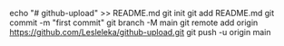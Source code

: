 echo "# github-upload" >> README.md
git init
git add README.md
git commit -m "first commit"
git branch -M main
git remote add origin https://github.com/Lesleleka/github-upload.git
git push -u origin main
